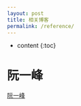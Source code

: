 ```yaml
---
layout: post
title: 相关博客
permalink: /reference/
---
```


* content
{:toc}




阮一峰
=====================
[阮一峰](http://www.ruanyifeng.com/blog/)
